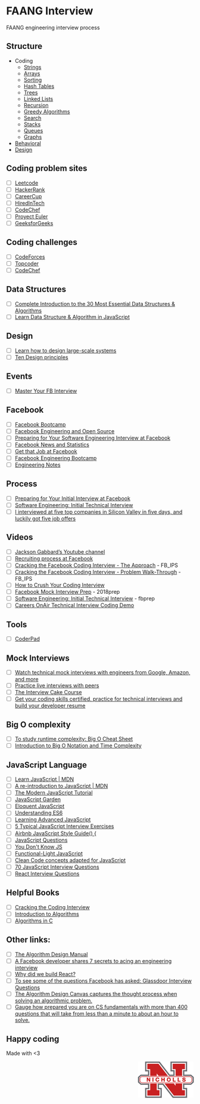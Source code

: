 # FAANG Interview
FAANG engineering interview process

## Structure
- Coding
  * [Strings](./CODING_STRINGS.md)
  * [Arrays](./CODING_ARRAYS.md)
  * [Sorting](./CODING_SORTING.md)
  * [Hash Tables](./CODING_HASH_TABLES.md)
  * [Trees](./CODING_TREES.md)
  * [Linked Lists](./CODING_LINKED_LISTS.md)
  * [Recursion](./CODING_RECURSION.md)
  * [Greedy Algorithms](./CODING_GREEDY_ALGORITHMS.md)
  * [Search](./CODING_SEARCH.md)
  * [Stacks](./CODING_STACKS.md)
  * [Queues](./CODING_QUEUES.md)
  * [Graphs](./CODING_GRAPHS.md)
- [Behavioral](./BEHAVIORAL.md)
- [Design](./DESIGN.md)

## Coding problem sites
- [ ] [Leetcode](https://leetcode.com/problemset/all)
- [ ] [HackerRank](https://www.hackerrank.com/test/61sq9qfa63d/06a0a3f1a21d17dbad04a24fb285b5ce)
- [ ] [CareerCup](https://www.careercup.com/page?pid=facebook-interview-questions)
- [ ] [HiredInTech](https://www.hiredintech.com/)
- [ ] [CodeChef](https://www.codechef.com/)
- [ ] [Proyect Euler](https://projecteuler.net/index.php)
- [ ] [GeeksforGeeks](https://www.geeksforgeeks.org/facebook-interview-preparation/)

## Coding challenges
- [ ] [CodeForces](https://codeforces.com)
- [ ] [Topcoder](https://www.topcoder.com)
- [ ] [CodeChef](https://www.codechef.com)

## Data Structures
- [ ] [Complete Introduction to the 30 Most Essential Data Structures & Algorithms](https://dev.to/iuliagroza/complete-introduction-to-the-30-most-essential-data-structures-algorithms-43kd)
- [ ] [Learn Data Structure & Algorithm in JavaScript](https://dev.to/edisonpebojots/data-structure-algorithm-chapter-01-2538)

## Design
- [ ] [Learn how to design large-scale systems](https://github.com/donnemartin/system-design-primer)
- [ ] [Ten Design principles](https://docs.microsoft.com/en-us/azure/architecture/guide/design-principles)

## Events
- [ ] [Master Your FB Interview](http://www.eventbrite.com/o/facebook-london-master-your-fb-interview-8037667565)

## Facebook
- [ ] [Facebook Bootcamp](https://www.businessinsider.com/inside-facebook-engineer-bootcamp-2016-3)
- [ ] [Facebook Engineering and Open Source](https://code.fb.com/tag/frontend/)
- [ ] [Preparing for Your Software Engineering Interview at Facebook](https://www.facebook.com/careers/life/preparing-for-your-software-engineering-interview-at-facebook)
- [ ] [Facebook News and Statistics](https://newsroom.fb.com/)
- [ ] [Get that Job at Facebook](https://www.facebook.com/notes/facebook-engineering/get-that-job-at-facebook/10150964382448920)
- [ ] [Facebook Engineering Bootcamp](https://www.facebook.com/notes/facebook-engineering/facebook-engineering-bootcamp/177577963919/)
- [ ] [Engineering Notes](https://www.facebook.com/pg/Engineering/notes/)

## Process
- [ ] [Preparing for Your Initial Interview at Facebook](https://www.facebook.com/careers/FEE-prep-initial)
- [ ] [Software Engineering: Initial Technical Interview](https://www.facebook.com/careers/life/interview_prep_video/?token=gdHrKVHYSARPr81L88wQ3DU9VueyEqcnUzZSXOlp85dj3G4TMV7rkwPmPRQlBuAm&id=311151072319467)
- [ ] [I interviewed at five top companies in Silicon Valley in five days, and luckily got five job offers](https://medium.com/@XiaohanZeng/i-interviewed-at-five-top-companies-in-silicon-valley-in-five-days-and-luckily-got-five-job-offers-25178cf74e0f)

## Videos
- [ ] [Jackson Gabbard’s Youtube channel](https://www.youtube.com/channel/UCcdCkJKXlRoXVD03eo-q8mQ)
- [ ] [Recruiting process at Facebook](https://youtu.be/N233T0epWTs)
- [ ] [Cracking the Facebook Coding Interview - The Approach](https://vimeo.com/interviewprepsession/theapproach) - FB_IPS
- [ ] [Cracking the Facebook Coding Interview - Problem Walk-Through](https://vimeo.com/interviewprepsession/problemwalkthrough) - FB_IPS
- [ ] [How to Crush Your Coding Interview](https://www.facebook.com/Engineering/videos/10152735777427200/?v=10152735777427200)
- [ ] [Facebook Mock Interview Prep](https://vimeo.com/275298962) - 2018prep
- [ ] [Software Engineering: Initial Technical Interview](https://vimeo.com/357608978) - fbprep
- [ ] [Careers OnAir Technical Interview Coding Demo](https://youtu.be/4NS51hRSaEE)

## Tools
- [ ] [CoderPad](https://coderpad.io)

## Mock Interviews
- [ ] [Watch technical mock interviews with engineers from Google, Amazon, and more](https://interviewing.io/recordings)
- [ ] [Practice live interviews with peers](https://www.pramp.com)
- [ ] [The Interview Cake Course](https://www.interviewcake.com/table-of-contents)
- [ ] [Get your coding skills certified, practice for technical interviews and build your developer resume](https://codesignal.com/developers)

## Big O complexity
- [ ] [To study runtime complexity: Big O Cheat Sheet](https://www.interviewcake.com/article/python/big-o-notation-time-and-space-complexity)
- [ ] [Introduction to Big O Notation and Time Complexity](https://youtu.be/D6xkbGLQesk)

## JavaScript Language
- [ ] [Learn JavaScript | MDN](https://developer.mozilla.org/en-US/Learn/JavaScript)
- [ ] [A re-introduction to JavaScript | MDN](https://developer.mozilla.org/en-US/docs/Web/JavaScript/A_re-introduction_to_JavaScript)
- [ ] [The Modern JavaScript Tutorial](http://javascript.info)
- [ ] [JavaScript Garden](http://bonsaiden.github.io/JavaScript-Garden)
- [ ] [Eloquent JavaScript](https://eloquentjavascript.net)
- [ ] [Understanding ES6](https://leanpub.com/understandinges6/read)
- [ ] [Learning Advanced JavaScript](http://ejohn.org/apps/learn)
- [ ] [5 Typical JavaScript Interview Exercises](https://www.sitepoint.com/5-typical-javascript-interview-exercises/)
- [ ] [Airbnb JavaScript Style Guide() {](https://github.com/airbnb/javascript)
- [ ] [JavaScript Questions](https://github.com/lydiahallie/javascript-questions)
- [ ] [You Don't Know JS](https://github.com/getify/You-Dont-Know-JS)
- [ ] [Functional-Light JavaScript](https://github.com/getify/Functional-Light-JS)
- [ ] [Clean Code concepts adapted for JavaScript](https://github.com/ryanmcdermott/clean-code-javascript)
- [ ] [70 JavaScript Interview Questions](https://dev.to/macmacky/70-javascript-interview-questions-5gfi)
- [ ] [React Interview Questions](https://github.com/sudheerj/reactjs-interview-questions)

## Helpful Books
- [ ] [Cracking the Coding Interview](https://www.amazon.com/dp/0984782850/)
- [ ] [Introduction to Algorithms](https://www.amazon.com/dp/0262033844)
- [ ] [Algorithms in C](https://www.amazon.com/Algorithms-Parts-1-5-Bundle-Fundamentals/dp/0201756080)

## Other links:
- [ ] [The Algorithm Design Manual](http://www.amazon.com/Algorithm-Design-Manual-Steve-Skiena/dp/0387948600)
- [ ] [A Facebook developer shares 7 secrets to acing an engineering interview](https://www.businessinsider.com/how-to-prepare-for-facebook-engineering-interview-2016-3)
- [ ] [Why did we build React?](https://reactjs.org/blog/2013/06/05/why-react.html)
- [ ] [To see some of the questions Facebook has asked: Glassdoor Interview Questions](https://www.glassdoor.com/Interview/Facebook-Software-Engineer-Interview-Questions-EI_IE40772.0,8_KO9,26.htm?sort.sortType=RD&sort.ascending=false)
- [ ] [The Algorithm Design Canvas captures the thought process when solving an
algorithmic problem. ](https://www.hiredintech.com/classrooms/algorithm-design/lesson/78)
- [ ] [Gauge how prepared you are on CS fundamentals with more than 400 questions that
will take from less than a minute to about an hour to solve. ](https://www.interviewbit.com/)

## Happy coding
Made with <3

<img width="150px" src="https://github.com/jdnichollsc/jdnichollsc.github.io/blob/master/assets/nicholls.png?raw=true" align="right">

